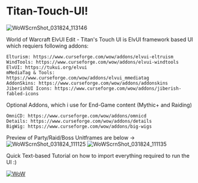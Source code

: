 # Titan-Touch-UI!

![WoWScrnShot_031824_113146](https://github.com/ralasn/Titan-Touch-UI/assets/37068499/eeb19720-59b1-430f-8459-da736971b749)

World of Warcraft ElvUI Edit - Titan's Touch UI is ElvUI framework based UI which requiers following addons:

    Elturism: https://www.curseforge.com/wow/addons/elvui-eltruism
    WindTools: https://www.curseforge.com/wow/addons/elvui-windtools
    ElvUI: https://tukui.org/elvui
    mMediaTag & Tools: https://www.curseforge.com/wow/addons/elvui_mmediatag
    AddonSkins: https://www.curseforge.com/wow/addons/addonskins
    JiberishUI Icons: https://www.curseforge.com/wow/addons/jiberish-fabled-icons
    
Optional Addons, which i use for End-Game content (Mythic+ and Raiding)

    OmniCD: https://www.curseforge.com/wow/addons/omnicd
    Details: https://www.curseforge.com/wow/addons/details
    BigWig: https://www.curseforge.com/wow/addons/big-wigs

Preview of Party/Raid/Boss Unitframes are below ->
![WoWScrnShot_031824_111125](https://github.com/ralasn/Titan-Touch-UI/assets/37068499/e628ce2a-bc71-4988-baf7-ef660d260e27)
![WoWScrnShot_031824_111135](https://github.com/ralasn/Titan-Touch-UI/assets/37068499/37066b10-75ef-4889-862e-46be72797ac6)


Quick Text-based Tutorial on how to import everything required to run the UI :)

[![WoW](https://img.youtube.com/vi/nmnXOf60hQ4/0.jpg)](https://www.youtube.com/watch?v=nmnXOf60hQ4)
